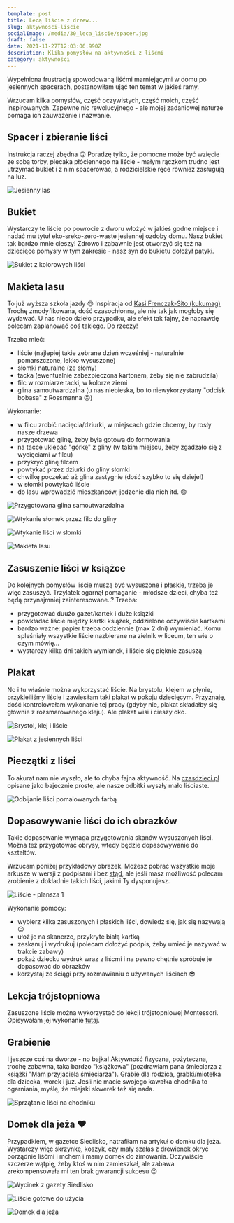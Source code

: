 ```yaml
---
template: post
title: Lecą liście z drzew...
slug: aktywnosci-liscie
socialImage: /media/30_leca_liscie/spacer.jpg
draft: false
date: 2021-11-27T12:03:06.990Z
description: Klika pomysłów na aktywności z liśćmi
category: aktywności
---
```

Wypełniona frustracją spowodowaną liśćmi marniejącymi w domu po jesiennych spacerach, postanowiłam ująć ten temat w jakieś ramy. 

Wrzucam kilka pomysłów, część oczywistych, część moich, część inspirowanych. Zapewne nic rewolucyjnego - ale mojej zadaniowej naturze pomaga ich zauważenie i nazwanie. 

## Spacer i zbieranie liści


   Instrukcja raczej zbędna 🙃 Poradzę tylko, że pomocne może być wzięcie ze sobą torby, plecaka płóciennego na liście - małym rączkom trudno jest utrzymać bukiet i z nim spacerować, a rodzicielskie ręce również zasługują na luz.

   ![Jesienny las](/media/30_leca_liscie/spacer.jpg "Moja ulubiona pora roku")

## Bukiet


Wystarczy te liście po powrocie z dworu włożyć w jakieś godne miejsce i nadać mu tytuł eko-sreko-zero-waste jesiennej ozdoby domu. Nasz bukiet tak bardzo mnie cieszy! Zdrowo i zabawnie jest otworzyć się też na dziecięce pomysły w tym zakresie - nasz syn do bukietu dołożył patyki. 

   ![Bukiet z kolorowych liści](/media/30_leca_liscie/bukiet.jpg "Bukiety z liści, patyków i przekwitniętych kwiatów")

## Makieta lasu

To już wyższa szkoła jazdy 😎 Inspiracja od [Kasi Frenczak-Sito (kukumag)](https://kukumag.com/jesienne-aktywnosci-pliki-do-pobrania/) Trochę zmodyfikowana, dość czasochłonna, ale nie tak jak mogłoby się wydawać. U nas nieco dzieło przypadku, ale efekt tak fajny, że naprawdę polecam zaplanować coś takiego. Do rzeczy!

Trzeba mieć:

- liście (najlepiej takie zebrane dzień wcześniej - naturalnie pomarszczone, lekko wysuszone)
- słomki naturalne (ze słomy)
- tacka (ewentualnie zabezpieczona kartonem, żeby się nie zabrudziła)
- filc w rozmiarze tacki, w kolorze ziemi
- glina samoutwardzalna (u nas niebieska, bo to niewykorzystany "odcisk bobasa" z Rossmanna 😛)

Wykonanie:

- w filcu zrobić nacięcia/dziurki, w miejscach gdzie chcemy, by rosły nasze drzewa
- przygotować glinę, żeby była gotowa do formowania
- na tacce uklepać "górkę" z gliny (w takim miejscu, żeby zgadzało się z wycięciami w filcu)
- przykryć glinę filcem
- powtykać przez dziurki do gliny słomki
- chwilkę poczekać aż glina zastygnie (dość szybko to się dzieje!)
- w słomki powtykać liście
- do lasu wprowadzić mieszkańców, jedzenie dla nich itd. 😊

![Przygotowana glina samoutwarzdalna](/media/30_leca_liscie/makieta1.jpg "Glina i tacka gotowe")

![Wtykanie słomek przez filc do gliny](/media/30_leca_liscie/makieta2.jpg "Wtykanie słomek")

![Wtykanie liści w słomki](/media/30_leca_liscie/makieta4.jpg "Makieta prawie gotowa")

![Makieta lasu](/media/30_leca_liscie/makieta5.jpg "Efekt końcowy :)")

## Zasuszenie liści w książce

Do kolejnych pomysłów liście muszą być wysuszone i płaskie, trzeba je więc zasuszyć. Trzylatek ogarnął pomaganie - młodsze dzieci, chyba też będą przynajmniej zainteresowane..? Trzeba:

* przygotować duużo gazet/kartek i duże książki
* powkładać liście między kartki książek, oddzielone oczywiście kartkami
* bardzo ważne: papier trzeba codziennie (max 2 dni) wymieniać. Komu spleśniały wszystkie liście nazbierane na zielnik w liceum, ten wie o czym mówię...
* wystarczy kilka dni takich wymianek, i liście się pięknie zasuszą 

## Plakat
No i tu właśnie można wykorzystać liście. Na brystolu, klejem w płynie, przykleiliśmy liście i zawiesiłam taki plakat w pokoju dziecięcym. Przyznaję, dość kontrolowałam wykonanie tej pracy (gdyby nie, plakat składałby się głównie z rozsmarowanego kleju). Ale plakat wisi i cieszy oko.

![Brystol, klej i liście](/media/30_leca_liscie/plakat1.jpg "Gotowi do pracy")

![Plakat z jesiennych liści](/media/30_leca_liscie/plakat2.jpg "Zwykła-niezwykła ozdoba")

## Pieczątki z liści

To akurat nam nie wyszło, ale to chyba fajna aktywność. Na [czasdzieci.pl](https://czasdzieci.pl/inspiracje/id,3697408.html) opisane jako bajecznie proste, ale nasze odbitki wyszły mało liściaste. 

![Odbijanie liści pomalowanych farbą](/media/30_leca_liscie/malowanie.jpg "Miało być upiększenie istniejącego już dzieła")

## Dopasowywanie liści do ich obrazków

Takie dopasowanie wymaga przygotowania skanów wysuszonych liści. Można też przygotować obrysy, wtedy będzie dopasowywanie do kształtów. 

Wrzucam poniżej przykładowy obrazek. Możesz pobrać wszystkie moje arkusze w wersji z podpisami i bez [stąd](https://1drv.ms/u/s!AnBGESr7ZM4Nm8sG6mJgOr6dYH2wvA?e=42TCgs), ale jeśli masz możliwość polecam zrobienie z dokładnie takich liści, jakimi Ty dysponujesz.

![Liście - plansza 1](/media/30_leca_liscie/podpisy_1.png)

Wykonanie pomocy:
* wybierz kilka zasuszonych i płaskich liści, dowiedz się, jak się nazywają 😛
* ułoż je na skanerze, przykryte białą kartką
* zeskanuj i wydrukuj (polecam dołożyć podpis, żeby umieć je nazywać w trakcie zabawy)
* pokaż dziecku wydruk wraz z liścmi i na pewno chętnie spróbuje je dopasować do obrazków
* korzystaj ze ściągi przy rozmawianiu o używanych liściach 😎

## Lekcja trójstopniowa
Zasuszone liście można wykorzystać do lekcji trójstopniowej Montessori. Opisywałam jej wykonanie [tutaj](https://mamameoke.pl/posts/ziola-puszki-lekcja).

## Grabienie

I jeszcze coś na dworze - no bajka! Aktywność fizyczna, pożyteczna, trochę zabawna, taka bardzo "książkowa" (pozdrawiam pana śmieciarza z książki "Mam przyjaciela śmieciarza"). Grabie dla rodzica, grabki/miotełka dla dziecka, worek i już. Jeśli nie macie swojego kawałka chodnika to ogarniania, myślę, że miejski skwerek też się nada.

![Sprzątanie liści na chodniku](/media/30_leca_liscie/grabienie1.jpg "Szu, szu, szu.")

## Domek dla jeża ❤ 

Przypadkiem, w gazetce Siedlisko, natrafiłam na artykuł o domku dla jeża. Wystarczy więc skrzynkę, koszyk, czy mały szałas z drewienek okryć porządnie liśćmi i mchem i mamy domek do zimowania. Oczywiście szczerze wątpię, żeby ktoś w nim zamieszkał, ale zabawa zrekompensowała mi ten brak gwarancji sukcesu 😉

![Wycinek z gazety Siedlisko](/media/30_leca_liscie/jez4.jpg "Instrukcja wykonania")

![Liście gotowe do użycia](/media/30_leca_liscie/jez1.jpg "Materiał budowlany gotowy")

![Domek dla jeża](/media/30_leca_liscie/jez2.jpg "Witamy pana, panie jeżu.")